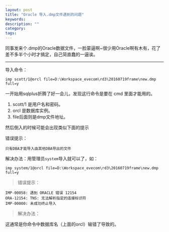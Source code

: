 ```yaml
---
layout: post
title: "Oracle 导入.dmp文件遇到的问题"
keywords: 
description: ""
category: 
tags: 
---
```


<!--markdown-->同事发来个.dmp的Oracle数据文件，一脸蒙逼啊~很少用Oracle啊有木有，花了差不多半个小时才搞定，自己简直蠢的一逼诶。  

---  

导入命令：  
  
```  
imp scott/1@orcl file=D:\Workspace_evecom\rd3\20160719frame\new.dmp full=y  
```  
  
一开始用sqlplus折腾了好一会儿，发现这行命令是要在 cmd 里面才能用的。  
  
1. scott/1	是用户名和密码。  
2. orcl        是数据库实例。  
3. file后面则是dmp文件地址。  
  
然后倒入的时候可能会出现类似下面的提示  
  
错误提示：  
  
```  
只有DBA才能导入由其他DBA导出的文件  
```  
  
解决办法：用管理员`system`导入就可以了，如：  
  
```  
imp system/1@orcl file=D:\Workspace_evecom\rd3\20160719frame\new.dmp full=y  
```  
  
> 错误提示：  
  
```  
IMP-00058: 遇到 ORACLE 错误 12154  
ORA-12154: TNS: 无法解析指定的连接标识符  
IMP-00000: 未成功终止导入  
```  
  
> 解决办法：  
  
这通常是你命令中数据库名（上面的orcl）输错了导致的。  

